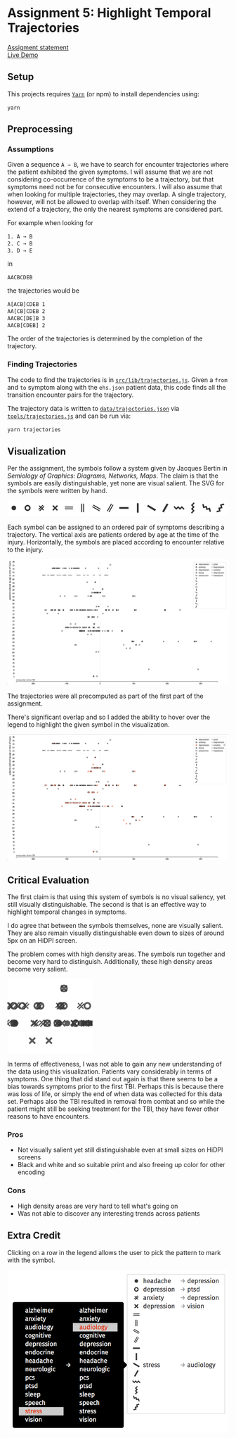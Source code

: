 # Assignment 5: Highlight Temporal Trajectories

[Assigment statement](https://sites.google.com/a/umbc.edu/datavisualization/assignments/assignment-5)  
[Live Demo](https://maiholz.org/temporal-trajectories/)

## Setup

This projects requires [`Yarn`](https://yarnpkg.com/) (or npm) to install dependencies using:

```
yarn
```

## Preprocessing

### Assumptions

Given a sequence `A → B`, we have to search for encounter trajectories where
the patient exhibited the given symptoms. I will assume that we are not
considering co-occurrence of the symptoms to be a trajectory, but that symptoms
need not be for consecutive encounters. I will also assume that when looking
for multiple trajectories, they may overlap. A single trajectory, however, will
not be allowed to overlap with itself. When considering the extend of a
trajectory, the only the nearest symptoms are considered part.

For example when looking for

```
1. A → B
2. C → B
3. D → E
```

in 

```
AACBCDEB
```

the trajectories would be

```
A[ACB]CDEB 1
AA[CB]CDEB 2
AACBC[DE]B 3
AACB[CDEB] 2  
```

The order of the trajectories is determined by the completion of the trajectory.

### Finding Trajectories

The code to find the trajectories is in
[`src/lib/trajectories.js`](src/lib/trajectories.js). Given a
`from` and `to` symptom along with the `ehs.json` patient data, this code finds
all the transition encounter pairs for the trajectory.

The trajectory data is written to
[`data/trajectories.json`](data/trajectories.json) via
[`tools/trajectories.js`](tools/trajectories.js) and can be run via:

```bash
yarn trajectories
```

## Visualization

Per the assignment, the symbols follow a system given by Jacques Bertin in
*Semiology of Graphics: Diagrams, Networks, Maps*. The claim is that the symbols
are easily distinguishable, yet none are visual salient. The SVG for the
symbols were written by hand.

![Symbols](symbols.png)

Each symbol can be assigned to an ordered pair of symptoms describing a
trajectory. The vertical axis are patients ordered by age at the time of the
injury. Horizontally, the symbols are placed according to encounter relative to
the injury.

![Temporal trajectories visualization](vis.png)

The trajectories were all precomputed as part of the first part of the
assignment.

There's significant overlap and so I added the ability to hover over the legend
to highlight the given symbol in the visualization.

![Highlghting a symbol](highlight.png)

## Critical Evaluation

The first claim is that using this system of symbols is no visual saliency, yet
still visually distinguishable. The second is that is an effective way to
highlight temporal changes in symptoms.

I do agree that between the symbols themselves, none are visually salient. They
are also remain visually distinguishable even down to sizes of around 5px on an
HiDPI screen. 

The problem comes with high density areas. The symbols run together and become
very hard to distinguish. Additionally, these high density areas become very
salient. 

![High density use of symbols](high-density.png)

In terms of effectiveness, I was not able to gain any new understanding of the
data using this visualization. Patients vary considerably in terms of symptoms.
One thing that did stand out again is that there seems to be a bias towards
symptoms prior to the first TBI. Perhaps this is because there was loss of life,
or simply the end of when data was collected for this data set. Perhaps also
the TBI resulted in removal from combat and so while the patient might still be
seeking treatment for the TBI, they have fewer other reasons to have
encounters.

### Pros

  - Not visually salient yet still distinguishable even at small sizes on HiDPI
    screens
  - Black and white and so suitable print and also freeing up color for other
    encoding

### Cons

  - High density areas are very hard to tell what's going on
  - Was not able to discover any interesting trends across patients

## Extra Credit

Clicking on a row in the legend allows the user to pick the pattern to mark
with the symbol.

![Assigning a symbol to a pattern](assigning-symbol.png)

